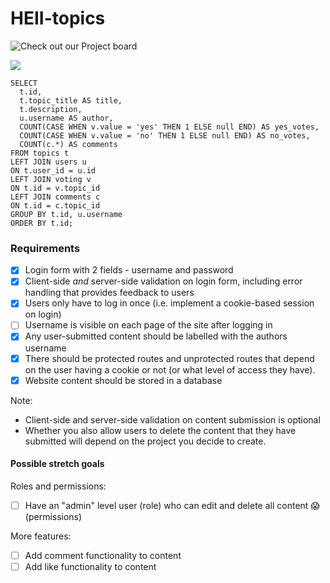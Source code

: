 # HEII-topics

![Check out our Project board](https://github.com/fac-13/HEII-topics/projects/1)

![](https://i.imgur.com/YKUeAqs.png)


```
SELECT
  t.id,
  t.topic_title AS title,
  t.description,
  u.username AS author,
  COUNT(CASE WHEN v.value = 'yes' THEN 1 ELSE null END) AS yes_votes,
  COUNT(CASE WHEN v.value = 'no' THEN 1 ELSE null END) AS no_votes,
  COUNT(c.*) AS comments
FROM topics t
LEFT JOIN users u
ON t.user_id = u.id
LEFT JOIN voting v
ON t.id = v.topic_id
LEFT JOIN comments c
ON t.id = c.topic_id
GROUP BY t.id, u.username
ORDER BY t.id;
```

### Requirements
+ [x] Login form with 2 fields - username and password
+ [x] Client-side _and_ server-side validation on login form, including error handling that provides feedback to users
+ [x] Users only have to log in once (i.e. implement a cookie-based session on login)
+ [ ] Username is visible on each page of the site after logging in
+ [x] Any user-submitted content should be labelled with the authors username
+ [x] There should be protected routes and unprotected routes that depend on the user having a cookie or not (or what level of access they have).
+ [x] Website content should be stored in a database

Note:
+ Client-side and server-side validation on content submission is optional
+ Whether you also allow users to delete the content that they have submitted will depend on the project you decide to create.

#### Possible stretch goals
Roles and permissions:
+ [ ] Have an "admin" level user (role) who can edit and delete all content :scream: (permissions)

More features:
+ [ ] Add comment functionality to content
+ [ ] Add like functionality to content
